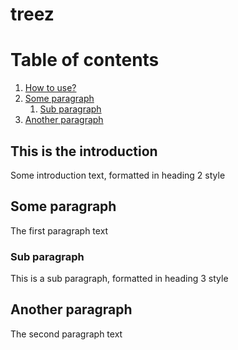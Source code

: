 # treez
# Table of contents
1. [How to use?](#howtouse)
2. [Some paragraph](#paragraph1)
    1. [Sub paragraph](#subparagraph1)
3. [Another paragraph](#paragraph2)

## This is the introduction <a name="howtouse"></a>
Some introduction text, formatted in heading 2 style

## Some paragraph <a name="paragraph1"></a>
The first paragraph text

### Sub paragraph <a name="subparagraph1"></a>
This is a sub paragraph, formatted in heading 3 style

## Another paragraph <a name="paragraph2"></a>
The second paragraph text
